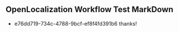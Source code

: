 ## OpenLocalization Workflow Test MarkDown
* e76dd719-734c-4788-9bcf-ef8f4fd391b6 thanks!

<!--HONumber=Jul16_HO2-->


